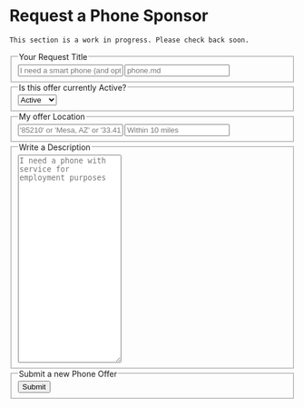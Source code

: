 

# Request a Phone Sponsor


```
This section is a work in progress. Please check back soon.
```


<form action="request.action.js">
  <fieldset>
    <legend>Your Request Title</legend>
    <label title="Title">
        <input type="text" name="title" id="title" placeholder="I need a smart phone (and optionally call/text service)" required />
    </label>
    <label title="File Name">
        <input type="text" name="fileName" id="fileName" placeholder="phone.md" required />
    </label>
  </fieldset>
  <fieldset>
    <legend>Is this offer currently Active?</legend>
    <label title="Status">
        <select name="status" id="status">
          <option>Active</option>
          <option>Inactive</option>
        </select>
    </label>
  </fieldset>
  <fieldset>
    <legend>My offer Location</legend>
    <label title="Location">
        <input name="location" id="location" type="text" placeholder="'85210' or 'Mesa, AZ' or '33.4115946,-111.8449462'" />
        <location for="location"></location>
    </label>
    <label title="Distance">
        <input name="distance" id="distance" type="number" placeholder="Within 10 miles" />
    </label>
  </fieldset>
  <fieldset>
    <legend>Write a Description</legend>
    <label title="Description">
        <textarea name="description" id="description" rows="24" placeholder="I need a phone with service for employment purposes" required></textarea>
    </label>
  </fieldset>
  <fieldset>
    <legend>Submit a new Phone Offer</legend>
    <button type="submit">Submit</button>
  </fieldset>
</form>